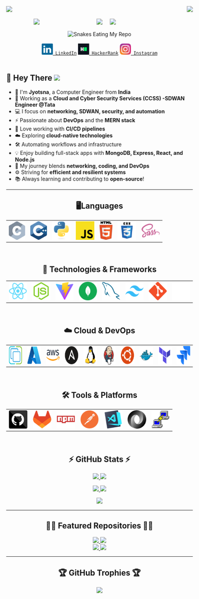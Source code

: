 <!-- Profile Views and Visitor Count -->
<div align="center">
    <img align="right" src="https://visitor-badge.laobi.icu/badge?page_id=er-jyotsnabharti.er-jyotsnabharti">
    <img align="left" src="https://komarev.com/ghpvc/?username=er-jyotsnabharti&label=PROFILE+VIEWS">
</div>

<br>
<br>

<!-- Fun Programmer GIF -->
<div align="center" style="display: flex; align-items: center; justify-content: center; gap: 20px;">
    <img src="https://octodex.github.com/images/stormtroopocat.png" width="150">
    <img src="https://readme-typing-svg.herokuapp.com/?color=%23F70F44&width=450&height=70&lines=Hello,+There!+👋;This+is+Jyotsna+Bharti....;Nice+to+meet+you!&center=true&size=30">
    <img src="https://octodex.github.com/images/Fintechtocat.png" width="150">
</div>

<br>

<!-- GitHub Contribution Snake Animation -->
<div align="center">
    <img src="https://raw.githubusercontent.com/tanyarajhans/Actions/8c98d54e553ad39cc96a021fe1f07e5905b6a387/github-contribution-grid-snake.svg" alt="Snakes Eating My Repo">
</div>

<br>

<!-- Social Media Links -->
<div align="center">
    <code><a href="https://www.linkedin.com/in/pritam-das-7489ab223/" title="LinkedIn Profile"><img width="30" src="images/linkedin.svg"> LinkedIn</a></code>
    <code><a href="https://www.hackerrank.com/er_jyotsnabharti22?hr_r=1" title="HackerRank Profile"><img width="30" src="images/hackerrank.png"> HackerRank</a></code>
    <code><a href="https://www.instagram.com/er.jyotsnabharti/" title="Instagram Profile"><img width="30" src="images/instagram.svg"> Instagram</a></code>
</div>

<br>

<!-- About Me Section -->

## 🚀 Hey There <img src="https://media.giphy.com/media/hvRJCLFzcasrR4ia7z/giphy.gif" width="30px"/>

- 👋 I'm **Jyotsna**, a Computer Engineer from **India**
- 💼 Working as a **Cloud and Cyber Security Services (CCSS) -SDWAN Engineer @Tata**
- 💻 I focus on **networking, SDWAN, security, and automation**
- ⚡ Passionate about **DevOps** and the **MERN stack**
- 🚀 Love working with **CI/CD pipelines**
- ☁️ Exploring **cloud-native technologies**
- 🛠️ Automating workflows and infrastructure
- 💡 Enjoy building full-stack apps with **MongoDB, Express, React, and Node.js**
- 🔗 My journey blends **networking, coding, and DevOps**
- ⚙️ Striving for **efficient and resilient systems**
- 📚 Always learning and contributing to **open-source**!

---

<h2 align="center">🖥️Languages</h2>
<table align="center">
  <tr>
    <td align="center"><img title="C" height="50" src="images/c.svg"></td>
    <td align="center"><img title="C++" height="50" src="images/cpp.svg"></td>
    <td align="center"><img title="Python" height="50" src="images/python-original.svg"></td>
    <td align="center"><img title="Javascript" height="50" src="images/javascript.svg"></td>
    <td align="center"><img title="HTML5" height="50" src="images/html5.svg"> </td>
    <td align="center"><img title="CSS" height="50" src="images/css.svg"> </td>
    <td align="center"><img title="SASS" height="50" src="images/sass.svg"> </td>
  </tr>
</table>

<br>

<h2 align="center">🚀 Technologies & Frameworks</h2>
<table align="center">
  <tr>
    <td align="center"><img title="React" height="50" src="images/react-original.svg"></td>
    <td align="center"><img title="Node.js" height="50" src="images/node.svg"></td>
    <td align="center"><img title="Vite" height="50" src="images/Vite.svg"></td>
    <td align="center"><img title="MongoDB" height="50" src="images/mongodb.svg"></td>
    <td align="center"><img title="MySQL" height="50" src="images/mysql.svg"></td>
    <td align="center"><img title="Tailwind CSS" height="50" src="images/Tailwind.svg"></td>
    <td align="center"><img title="Git" height="50" src="images/git-original.svg"></td>
    <td align="center"><img title="Express" height="50" src="images/express.svg"></td>
  </tr>
</table>

<br>

<h2 align="center">☁️ Cloud & DevOps</h2>
<table align="center">
  <tr>
    <td align="center"><img title="vSphere" height="50" src="images/vSphere.svg"></td>
    <td align="center"><img title="Azure" height="50" src="images/Azure.svg"></td>
    <td align="center"><img title="Azure" height="50" src="images/AWS.svg"></td>
    <td align="center"><img title="Ansible" height="50" src="images/Ansible.svg"></td>
    <td align="center"><img title="Linux" height="50" src="images/Linux.svg"></td>
    <td align="center"><img title="Jenkins" height="50" src="images/Jenkins.svg"></td>
    <td align="center"><img title="Ubuntu" height="50" src="images/Ubuntu.svg"></td>
    <td align="center"><img title="Docker" height="50" src="images/Docker.svg"></td>
    <td align="center"><img title="Terraform" height="50" src="images/Terraform.svg"></td>
    <td align="center"><img title="Jira" height="50" src="images/jira.svg"></td>

  </tr>
</table>

<br>

<h2 align="center">🛠️ Tools & Platforms</h2>
<table align="center">
  <tr>
    <td align="center"><img title="GitHub" height="50" src="images/github.svg"></td>
    <td align="center"><img title="GitLab" height="50" src="images/GitLab.svg"></td>
    <td align="center"><img title="npm" height="50" src="images/npm.svg"></td>
    <td align="center"><img title="Postman" height="50" src="images/Postman.svg"></td>
    <td align="center"><img title="Visual Studio Code" height="50" src="images/vscode.png"></td>
    <td align="center"><img title="JSON" height="50" src="images/json.svg"></td>
    <td align="center"><img title="PuTTY" height="50" src="images/PuTTY.svg"></td>
  </tr>
</table>

<br>

<!-- GitHub Stats -->
<h2 align="center">⚡ GitHub Stats ⚡</h2>

<p align="center">
    <a href="https://github.com/er-jyotsnabharti?tab=repositories">
        <img width=390 src="https://github-readme-streak-stats.herokuapp.com/?user=er-jyotsnabharti&theme=tokyonight_duo"/>
    </a>
    <a href="https://github.com/er-jyotsnabharti?tab=repositories">
        <img width=370 src="https://github-readme-stats.vercel.app/api?username=er-jyotsnabharti&theme=github_dark&show_icons=true" />
    </a>
</p>

<p align="center">
    <a href="https://github.com/er-jyotsnabharti?tab=repositories">
        <img width=325 src="https://github-readme-stats.vercel.app/api/top-langs/?username=er-jyotsnabharti&layout=compact&langs_count=10&theme=github_dark">
    </a>
    <a>
        <img width=200 src="https://octodex.github.com/images/daftpunktocat-guy.gif" />
    </a>
</p>

<!-- GitHub Activity Graph -->
<p align="center">
    <a href="https://github.com/er-jyotsnabharti">
        <img src="https://github-readme-activity-graph.vercel.app/graph?username=er-jyotsnabharti&theme=react-dark">
    </a>
</p>

---

<!-- Repositories -->
<h2 align="center">👨‍💻 Featured Repositories 👨‍💻</h2>

<div align="center">
    <a href="https://github.com/er-jyotsnabharti/CloudMERNOps_Lab">
        <img height="115" src="https://github-readme-stats.vercel.app/api/pin/?username=er-jyotsnabharti&repo=CloudMERNOps_Lab&theme=react&border_color=61dafb&border_radius=10">
    </a>
    <a href="https://github.com/er-jyotsnabharti/Progress-Pulse">
        <img height="115" src="https://github-readme-stats.vercel.app/api/pin/?username=er-jyotsnabharti&repo=Progress-Pulse&theme=react&border_color=61dafb&border_radius=10">
    </a>
</div>

<div align="center">
    <a href="https://github.com/er-jyotsnabharti/CSS-Cheat-Sheet">
        <img height="115" src="https://github-readme-stats.vercel.app/api/pin/?username=er-jyotsnabharti&repo=CSS-Cheat-Sheet&theme=react&border_color=61dafb&border_radius=10">
    </a>
    <a href="https://github.com/er-jyotsnabharti/Pritam-Portfolio-Website">
        <img height="115" src="https://github-readme-stats.vercel.app/api/pin/?username=er-jyotsnabharti&repo=Pritam-Portfolio-Website&theme=react&border_color=61dafb&border_radius=10">
    </a>
</div>

---

<!-- Trophies -->
<h2 align="center">🏆 GitHub Trophies 🏆</h2>

<p align="center">
    <a href="https://github.com/er-jyotsnabharti">
        <img src="https://github-profile-trophy.vercel.app/?username=er-jyotsnabharti&theme=algolia">
    </a>
</p>
